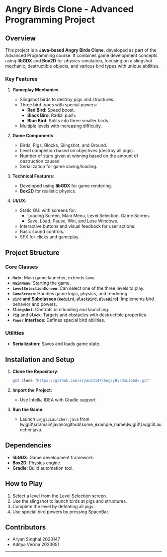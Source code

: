 # Angry Birds Clone - Advanced Programming Project

## Overview

This project is a **Java-based Angry Birds Clone**, developed as part of the Advanced Programming course. It combines game development concepts using **libGDX** and **Box2D** for physics simulation, focusing on a slingshot mechanic, destructible objects, and various bird types with unique abilities.

### Key Features
1. **Gameplay Mechanics**:
    - Slingshot birds to destroy pigs and structures.
    - Three bird types with special powers:
        - **Red Bird**: Speed boost.
        - **Black Bird**: Radial push.
        - **Blue Bird**: Splits into three smaller birds.
    - Multiple levels with increasing difficulty.

2. **Game Components**:
    - Birds, Pigs, Blocks, Slingshot, and Ground.
    - Level completion based on objectives (destroy all pigs).
    - Number of stars given at winning based on the amount of destruction caused
    - Serialization for game saving/loading.

3. **Technical Features**:
    - Developed using **libGDX** for game rendering.
    - **Box2D** for realistic physics.

4. **UI/UX**:
    - Static GUI with screens for:
        - Loading Screen, Main Menu, Level Selection, Game Screen.
        - Save, Load, Pause, Win, and Lose Windows.
    - Interactive buttons and visual feedback for user actions.
    - Basic sound controls.
    - SFX for clicks and gameplay.

## Project Structure

### Core Classes
- **`Main`**: Main game launcher, extends `Game`.
- **`MainMenu`**: Starting the game.
- **`LevelSelectionScreen`**: Can select one of the three levels to play.
- **`GameScreen`**: Handles game logic, physics, and rendering.
- **`Bird` and Subclasses (`RedBird`, `BlackBird`, `BlueBird`)**: Implements bird behavior and powers.
- **`Slingshot`**: Controls bird loading and launching.
- **`Pig`** and **`Block`**: Targets and obstacles with destructible properties.
- **`Power` Interface**: Defines special bird abilities.

### Utilities
- **Serialization**: Saves and loads game state.

## Installation and Setup

1. **Clone the Repository**:
   ```bash
   git clone "https://github.com/aryan23147/AngryBirdsLibGdx.git"
   ```

2. **Import the Project**:
    - Use IntelliJ IDEA with Gradle support.

3. **Run the Game**:
    - Launch ``Lwjgl3Launcher.java`` from
      lwjgl3\src\main\java\io\github\some_example_name\lwjgl3\Lwjgl3Launcher.java.

## Dependencies

- **libGDX**: Game development framework.
- **Box2D**: Physics engine.
- **Gradle**: Build automation tool.

## How to Play
1. Select a level from the Level Selection screen.
2. Use the slingshot to launch birds at pigs and structures.
3. Complete the level by defeating all pigs.
4. Use special bird powers by pressing SpaceBar.

## Contributors
- Aryan Singhal 2023147
- Aditya Verma 2023051

---
